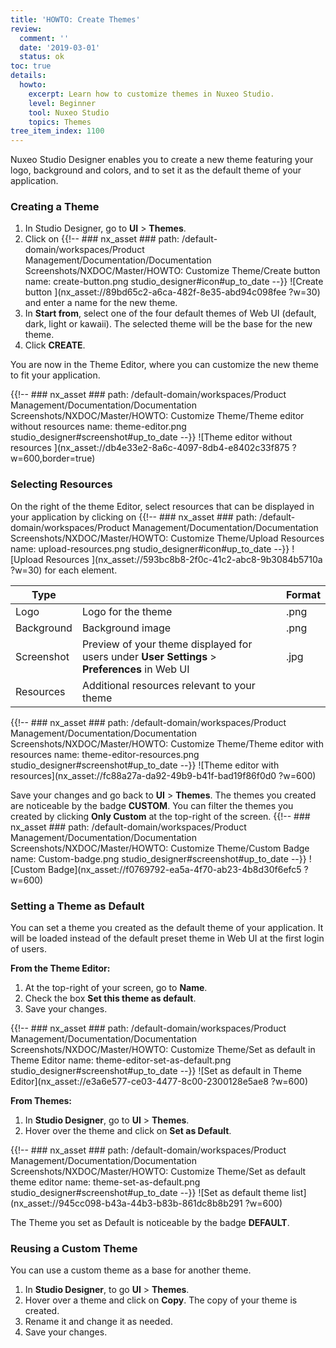 ```yaml
---
title: 'HOWTO: Create Themes'
review:
  comment: ''
  date: '2019-03-01'
  status: ok
toc: true
details:
  howto:
    excerpt: Learn how to customize themes in Nuxeo Studio.
    level: Beginner
    tool: Nuxeo Studio
    topics: Themes
tree_item_index: 1100
---
```


Nuxeo Studio Designer enables you to create a new theme featuring your logo, background and colors, and to set it as the default theme of your application.

### Creating a Theme

1. In Studio Designer, go to **UI** > **Themes**.
1. Click on {{!--     ### nx_asset ###
       path: /default-domain/workspaces/Product Management/Documentation/Documentation Screenshots/NXDOC/Master/HOWTO: Customize Theme/Create button
       name: create-button.png
       studio_designer#icon#up_to_date
   --}}
   ![Create button ](nx_asset://89bd65c2-a6ca-482f-8e35-abd94c098fee ?w=30) and enter a name for the new theme.
1. In **Start from**, select one of the four default themes of Web UI (default, dark, light or kawaii). The selected theme will be the base for the new theme.
1. Click **CREATE**.

You are now in the Theme Editor, where you can customize the new theme to fit your application.

{{!--     ### nx_asset ###
    path: /default-domain/workspaces/Product Management/Documentation/Documentation Screenshots/NXDOC/Master/HOWTO: Customize Theme/Theme editor without resources
    name: theme-editor.png
    studio_designer#screenshot#up_to_date
--}}
![Theme editor without resources ](nx_asset://db4e33e2-8a6c-4097-8db4-e8402c33f875 ?w=600,border=true)

### Selecting Resources

On the right of the theme Editor, select resources that can be displayed in your application by clicking on {{!--     ### nx_asset ###
    path: /default-domain/workspaces/Product Management/Documentation/Documentation Screenshots/NXDOC/Master/HOWTO: Customize Theme/Upload Resources
    name: upload-resources.png
    studio_designer#icon#up_to_date
--}}
![Upload Resources ](nx_asset://593bc8b8-2f0c-41c2-abc8-9b3084b5710a ?w=30) for each element.

| Type       | &nbsp;                                                                                        | Format |
| ---------- | --------------------------------------------------------------------------------------------- | ------ |
| Logo       | Logo for the theme                                                                            | .png   |
| Background | Background image                                                                              | .png   |
| Screenshot | Preview of your theme displayed for users under **User Settings** > **Preferences** in Web UI | .jpg   |
| Resources  | Additional resources relevant to your theme                                                   | &nbsp; |

{{!--     ### nx_asset ###
    path: /default-domain/workspaces/Product Management/Documentation/Documentation Screenshots/NXDOC/Master/HOWTO: Customize Theme/Theme editor with resources
    name: theme-editor-resources.png
    studio_designer#screenshot#up_to_date
--}}
![Theme editor with resources](nx_asset://fc88a27a-da92-49b9-b41f-bad19f86f0d0 ?w=600)

Save your changes and go back to **UI** > **Themes**. The themes you created are noticeable by the badge **CUSTOM**. You can filter the themes you created by clicking **Only Custom** at the top-right of the screen.
{{!--     ### nx_asset ###
    path: /default-domain/workspaces/Product Management/Documentation/Documentation Screenshots/NXDOC/Master/HOWTO: Customize Theme/Custom Badge
    name: Custom-badge.png
    studio_designer#screenshot#up_to_date
--}}
![Custom Badge](nx_asset://f0769792-ea5a-4f70-ab23-4b8d30f6efc5 ?w=600)

### Setting a Theme as Default

You can set a theme you created as the default theme of your application. It will be loaded instead of the default preset theme in Web UI at the first login of users.

**From the Theme Editor:**

1. At the top-right of your screen, go to **Name**.
1. Check the box **Set this theme as default**.
1. Save your changes.

{{!--     ### nx_asset ###
    path: /default-domain/workspaces/Product Management/Documentation/Documentation Screenshots/NXDOC/Master/HOWTO: Customize Theme/Set as default in Theme Editor
    name: theme-editor-set-as-default.png
    studio_designer#screenshot#up_to_date
--}}
![Set as default in Theme Editor](nx_asset://e3a6e577-ce03-4477-8c00-2300128e5ae8 ?w=600)

**From Themes:**

1. In **Studio Designer**, go to **UI** > **Themes**.
1. Hover over the theme and click on **Set as Default**.

{{!--     ### nx_asset ###
    path: /default-domain/workspaces/Product Management/Documentation/Documentation Screenshots/NXDOC/Master/HOWTO: Customize Theme/Set as default theme editor
    name: theme-set-as-default.png
    studio_designer#screenshot#up_to_date
--}}
![Set as default theme list](nx_asset://945cc098-b43a-44b3-b83b-861dc8b8b291 ?w=600)

The Theme you set as Default is noticeable by the badge **DEFAULT**.

### Reusing a Custom Theme

You can use a custom theme as a base for another theme.

1. In **Studio Designer**, to go **UI** > **Themes**.
1. Hover over a theme and click on **Copy**.
   The copy of your theme is created.
1. Rename it and change it as needed.
1. Save your changes.
